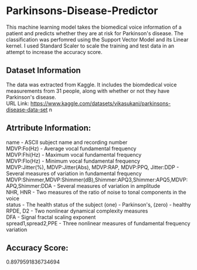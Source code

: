 # Parkinsons-Disease-Predictor
This machine learning model takes the biomedical voice information of a patient and predicts whether they are at risk for Parkinson's disease. The classification was perfomred using the Support Vector Model and its Linear kernel. I used Standard Scaler to scale the training and test data in an attempt to increase the accuracy score. 

## Dataset Information<br/>
The data was extracted from Kaggle. It includes the biomdedical voice measurements from 31 people, along with whether or not they have Parkinson's disease.  <br/>
URL Link: https://www.kaggle.com/datasets/vikasukani/parkinsons-disease-data-set n<br/>

## Atrtribute Information: <br/>
name - ASCII subject name and recording number<br/>
MDVP:Fo(Hz) - Average vocal fundamental frequency<br/>
MDVP:Fhi(Hz) - Maximum vocal fundamental frequency<br/>
MDVP:Flo(Hz) - Minimum vocal fundamental frequency<br/>
MDVP:Jitter(%), MDVP:Jitter(Abs), MDVP:RAP, MDVP:PPQ, Jitter:DDP - Several measures of variation in fundamental frequency<br/>
MDVP:Shimmer,MDVP:Shimmer(dB),Shimmer:APQ3,Shimmer:APQ5,MDVP:APQ,Shimmer:DDA - Several measures of variation in amplitude<br/>
NHR, HNR - Two measures of the ratio of noise to tonal components in the voice<br/>
status - The health status of the subject (one) - Parkinson's, (zero) - healthy<br/>
RPDE, D2 - Two nonlinear dynamical complexity measures<br/>
DFA - Signal fractal scaling exponent<br/>
spread1,spread2,PPE - Three nonlinear measures of fundamental frequency variation<br/>

## Accuracy Score: 
0.8979591836734694
